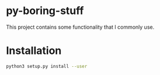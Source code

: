 # py-boring-stuff
This project contains some functionality that I commonly use.

# Installation
~~~bash
python3 setup.py install --user
~~~
